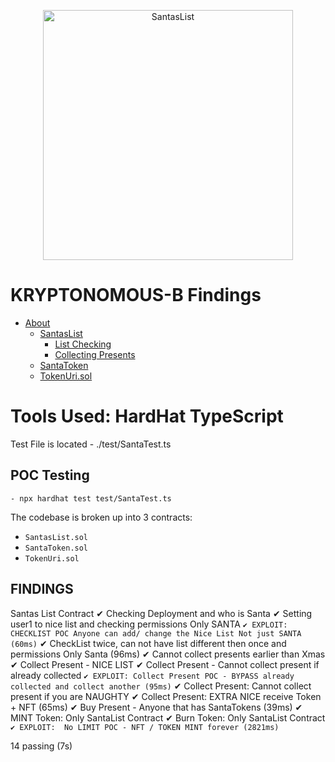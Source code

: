 <p align="center">
<img src="https://res.cloudinary.com/droqoz7lg/image/upload/v1700748703/image_720_transformed_720_djb9ly.png" width="400" alt="SantasList">
<br/>

# KRYPTONOMOUS-B Findings

- [About](#about)
  - [SantasList](#santaslist)
    - [List Checking](#list-checking)
    - [Collecting Presents](#collecting-presents)
  - [SantaToken](#santatoken)
  - [TokenUri.sol](#tokenurisol)

# Tools Used:  HardHat TypeScript

Test File is located -  ./test/SantaTest.ts


## POC Testing

```
- npx hardhat test test/SantaTest.ts
```

The codebase is broken up into 3 contracts:
- `SantasList.sol` 
- `SantaToken.sol` 
- `TokenUri.sol`


## FINDINGS

 Santas List Contract
     ✔ Checking Deployment and who is Santa
     ✔ Setting user1 to nice list and checking permissions Only SANTA
    `✔ EXPLOIT: CHECKLIST POC Anyone can add/ change the Nice List Not just SANTA (60ms)`
     ✔ CheckList twice, can not have list different then once and permissions Only Santa  (96ms)
     ✔ Cannot collect presents earlier than  Xmas
     ✔ Collect Present - NICE LIST
     ✔ Collect Present - Cannot collect present if already collected
    `✔ EXPLOIT: Collect Present POC - BYPASS already collected and collect another (95ms)`
     ✔ Collect Present: Cannot collect present if you are NAUGHTY
     ✔ Collect Present: EXTRA NICE receive Token + NFT (65ms)
     ✔ Buy Present - Anyone that has SantaTokens (39ms)
     ✔ MINT Token:  Only SantaList Contract
     ✔ Burn Token: Only SantaList Contract
    `✔ EXPLOIT:  No LIMIT POC - NFT / TOKEN MINT forever (2821ms)`


  14 passing (7s)